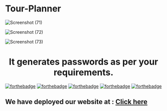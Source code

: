 # Tour-Planner
 
 
 ![Screenshot (71)](https://user-images.githubusercontent.com/85434109/226461034-177f5eba-65c2-4fc7-955c-3924804e107c.png)
 
 ![Screenshot (72)](https://user-images.githubusercontent.com/85434109/226461067-f9405660-44b9-4402-90e5-acbb6beb2d84.png)
 
![Screenshot (73)](https://user-images.githubusercontent.com/85434109/226461096-f336c197-e474-4538-869d-883a5ca7a832.png)


<h1 align="center">It generates passwords as per your requirements.</h1>

[![forthebadge](https://forthebadge.com/images/badges/built-by-developers.svg)](https://forthebadge.com)
[![forthebadge](https://forthebadge.com/images/badges/built-with-love.svg)](https://forthebadge.com)
[![forthebadge](https://forthebadge.com/images/badges/for-you.svg)](https://forthebadge.com)
[![forthebadge](https://forthebadge.com/images/badges/open-source.svg)](https://forthebadge.com)
[![forthebadge](https://forthebadge.com/images/badges/check-it-out.svg)](https://forthebadge.com)


## We have deployed our website at : [Click here]()
